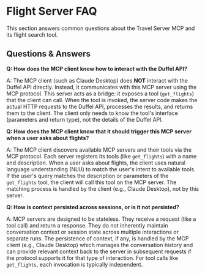 # Flight Server FAQ

This section answers common questions about the Travel Server MCP and its flight search tool.

## Questions & Answers

**Q: How does the MCP client know how to interact with the Duffel API?**

A: The MCP client (such as Claude Desktop) does **NOT** interact with the Duffel API directly. Instead, it communicates with this MCP server using the MCP protocol. This server acts as a bridge: it exposes a tool (`get_flights`) that the client can call. When the tool is invoked, the server code makes the actual HTTP requests to the Duffel API, processes the results, and returns them to the client. The client only needs to know the tool's interface (parameters and return type), not the details of the Duffel API.

**Q: How does the MCP client know that it should trigger this MCP server when a user asks about flights?**

A: The MCP client discovers available MCP servers and their tools via the MCP protocol. Each server registers its tools (like `get_flights`) with a name and description. When a user asks about flights, the client uses natural language understanding (NLU) to match the user's intent to available tools. If the user's query matches the description or parameters of the `get_flights` tool, the client will call this tool on the MCP server. The matching process is handled by the client (e.g., Claude Desktop), not by this server.

**Q: How is context persisted across sessions, or is it not persisted?**

A: MCP servers are designed to be stateless. They receive a request (like a tool call) and return a response. They do not inherently maintain conversation context or session state across multiple interactions or separate runs. The persistence of context, if any, is handled by the MCP client (e.g., Claude Desktop) which manages the conversation history and can provide relevant context back to the server in subsequent requests if the protocol supports it for that type of interaction. For tool calls like `get_flights`, each invocation is typically independent. 